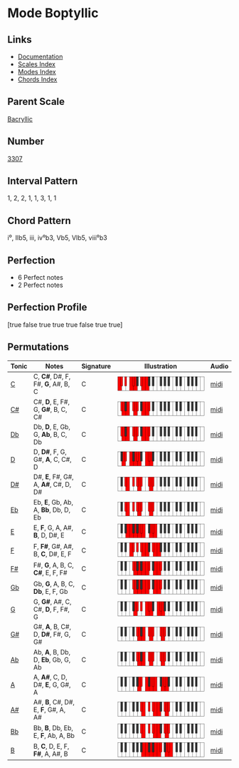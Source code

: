 # Mode Boptyllic

## Links

- [Documentation](README.md)
- [Scales Index](Scales.md)
- [Modes Index](Modes.md)
- [Chords Index](Chords.md)

## Parent Scale

[Bacryllic](ScaleBacryllic.md)

## Number

[3307](https://ianring.com/musictheory/scales/3307)

## Interval Pattern

1, 2, 2, 1, 1, 3, 1, 1

## Chord Pattern

i⁰, IIb5, iii, iv⁰b3, Vb5, VIb5, viii⁰b3

## Perfection

- 6 Perfect notes
- 2 Perfect notes

## Perfection Profile

[true false true true true false true true]

## Permutations

| Tonic | Notes | Signature | Illustration | Audio |
|-------|-------|-----------|--------------|-------|
| [C](ModeCNaturalBoptyllic.md) | C, **C#**, D#, F, F#, **G**, A#, B, C | C | ![CNaturalBoptyllic](ModeCNaturalBoptyllic.png) | [midi](https://github.com/edipermadi/music/blob/main/docs/ModeCNaturalBoptyllic.mid?raw=true) |
| [C#](ModeCSharpBoptyllic.md) | C#, **D**, E, F#, G, **G#**, B, C, C# | C | ![CSharpBoptyllic](ModeCSharpBoptyllic.png) | [midi](https://github.com/edipermadi/music/blob/main/docs/ModeCSharpBoptyllic.mid?raw=true) |
| [Db](ModeDFlatBoptyllic.md) | Db, **D**, E, Gb, G, **Ab**, B, C, Db | C | ![DFlatBoptyllic](ModeDFlatBoptyllic.png) | [midi](https://github.com/edipermadi/music/blob/main/docs/ModeDFlatBoptyllic.mid?raw=true) |
| [D](ModeDNaturalBoptyllic.md) | D, **D#**, F, G, G#, **A**, C, C#, D | C | ![DNaturalBoptyllic](ModeDNaturalBoptyllic.png) | [midi](https://github.com/edipermadi/music/blob/main/docs/ModeDNaturalBoptyllic.mid?raw=true) |
| [D#](ModeDSharpBoptyllic.md) | D#, **E**, F#, G#, A, **A#**, C#, D, D# | C | ![DSharpBoptyllic](ModeDSharpBoptyllic.png) | [midi](https://github.com/edipermadi/music/blob/main/docs/ModeDSharpBoptyllic.mid?raw=true) |
| [Eb](ModeEFlatBoptyllic.md) | Eb, **E**, Gb, Ab, A, **Bb**, Db, D, Eb | C | ![EFlatBoptyllic](ModeEFlatBoptyllic.png) | [midi](https://github.com/edipermadi/music/blob/main/docs/ModeEFlatBoptyllic.mid?raw=true) |
| [E](ModeENaturalBoptyllic.md) | E, **F**, G, A, A#, **B**, D, D#, E | C | ![ENaturalBoptyllic](ModeENaturalBoptyllic.png) | [midi](https://github.com/edipermadi/music/blob/main/docs/ModeENaturalBoptyllic.mid?raw=true) |
| [F](ModeFNaturalBoptyllic.md) | F, **F#**, G#, A#, B, **C**, D#, E, F | C | ![FNaturalBoptyllic](ModeFNaturalBoptyllic.png) | [midi](https://github.com/edipermadi/music/blob/main/docs/ModeFNaturalBoptyllic.mid?raw=true) |
| [F#](ModeFSharpBoptyllic.md) | F#, **G**, A, B, C, **C#**, E, F, F# | C | ![FSharpBoptyllic](ModeFSharpBoptyllic.png) | [midi](https://github.com/edipermadi/music/blob/main/docs/ModeFSharpBoptyllic.mid?raw=true) |
| [Gb](ModeGFlatBoptyllic.md) | Gb, **G**, A, B, C, **Db**, E, F, Gb | C | ![GFlatBoptyllic](ModeGFlatBoptyllic.png) | [midi](https://github.com/edipermadi/music/blob/main/docs/ModeGFlatBoptyllic.mid?raw=true) |
| [G](ModeGNaturalBoptyllic.md) | G, **G#**, A#, C, C#, **D**, F, F#, G | C | ![GNaturalBoptyllic](ModeGNaturalBoptyllic.png) | [midi](https://github.com/edipermadi/music/blob/main/docs/ModeGNaturalBoptyllic.mid?raw=true) |
| [G#](ModeGSharpBoptyllic.md) | G#, **A**, B, C#, D, **D#**, F#, G, G# | C | ![GSharpBoptyllic](ModeGSharpBoptyllic.png) | [midi](https://github.com/edipermadi/music/blob/main/docs/ModeGSharpBoptyllic.mid?raw=true) |
| [Ab](ModeAFlatBoptyllic.md) | Ab, **A**, B, Db, D, **Eb**, Gb, G, Ab | C | ![AFlatBoptyllic](ModeAFlatBoptyllic.png) | [midi](https://github.com/edipermadi/music/blob/main/docs/ModeAFlatBoptyllic.mid?raw=true) |
| [A](ModeANaturalBoptyllic.md) | A, **A#**, C, D, D#, **E**, G, G#, A | C | ![ANaturalBoptyllic](ModeANaturalBoptyllic.png) | [midi](https://github.com/edipermadi/music/blob/main/docs/ModeANaturalBoptyllic.mid?raw=true) |
| [A#](ModeASharpBoptyllic.md) | A#, **B**, C#, D#, E, **F**, G#, A, A# | C | ![ASharpBoptyllic](ModeASharpBoptyllic.png) | [midi](https://github.com/edipermadi/music/blob/main/docs/ModeASharpBoptyllic.mid?raw=true) |
| [Bb](ModeBFlatBoptyllic.md) | Bb, **B**, Db, Eb, E, **F**, Ab, A, Bb | C | ![BFlatBoptyllic](ModeBFlatBoptyllic.png) | [midi](https://github.com/edipermadi/music/blob/main/docs/ModeBFlatBoptyllic.mid?raw=true) |
| [B](ModeBNaturalBoptyllic.md) | B, **C**, D, E, F, **F#**, A, A#, B | C | ![BNaturalBoptyllic](ModeBNaturalBoptyllic.png) | [midi](https://github.com/edipermadi/music/blob/main/docs/ModeBNaturalBoptyllic.mid?raw=true) |
